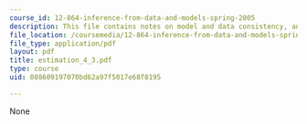 ```yaml
---
course_id: 12-864-inference-from-data-and-models-spring-2005
description: This file contains notes on model and data consistency, and estimation.
file_location: /coursemedia/12-864-inference-from-data-and-models-spring-2005/088609197070bd62a97f5017e68f8195_estimation_4_3.pdf
file_type: application/pdf
layout: pdf
title: estimation_4_3.pdf
type: course
uid: 088609197070bd62a97f5017e68f8195

---
```

None